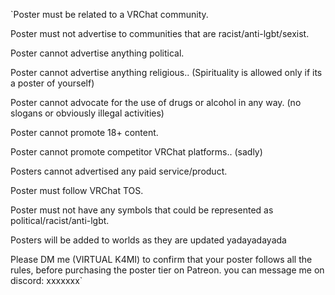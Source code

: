 `Poster must be related to a VRChat community.

Poster must not advertise to communities that are racist/anti-lgbt/sexist.

Poster cannot advertise anything political.

Poster cannot advertise anything religious.. (Spirituality is allowed only if its a poster of yourself)

Poster cannot advocate for the use of drugs or alcohol in any way. (no slogans or obviously illegal activities)

Poster cannot promote 18+ content.

Poster cannot promote competitor VRChat platforms..   (sadly)

Posters cannot advertised any paid service/product.

Poster must follow VRChat TOS.

Poster must not have any symbols that could be represented as political/racist/anti-lgbt.

Posters will be added to worlds as they are updated yadayadayada



Please DM me (VIRTUAL K4MI) to confirm that your poster follows all the rules, before purchasing the poster tier on Patreon. you can message me on discord: xxxxxxx`
